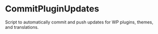 # CommitPluginUpdates
Script to automatically commit and push updates for WP plugins, themes, and translations.
